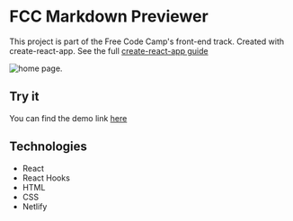 # FCC Markdown Previewer
This project is part of the Free Code Camp's front-end track. Created with create-react-app. See the full [create-react-app guide](https://github.com/facebook/create-react-app/blob/main/packages/cra-template/template/README.md)

![home page.](https://github.com/2016lisali/personal_portfolio/blob/main/public/assets/fcc_markdown_preview.jpg "home page.")

## Try it
You can find the demo link [here](https://markdownpreviewsbylisa.netlify.app/)

## Technologies
* React
* React Hooks
* HTML
* CSS
* Netlify




